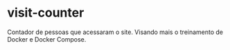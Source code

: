 # visit-counter
Contador de pessoas que acessaram o site. Visando mais o treinamento de Docker e Docker Compose.
